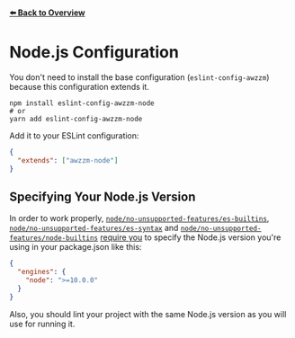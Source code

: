 [**⬅️ Back to Overview**](https://github.com/moritzruth/eslint-config-awzzm)

# Node.js Configuration
You don't need to install the base configuration (`eslint-config-awzzm`)
because this configuration extends it.

```shell script
npm install eslint-config-awzzm-node
# or
yarn add eslint-config-awzzm-node
```

Add it to your ESLint configuration:
```json
{
  "extends": ["awzzm-node"]
}
```

## Specifying Your Node.js Version
In order to work properly,
[`node/no-unsupported-features/es-builtins`](https://github.com/mysticatea/eslint-plugin-node/blob/master/docs/rules/no-unsupported-features/es-builtins.md),
[`node/no-unsupported-features/es-syntax`](https://github.com/mysticatea/eslint-plugin-node/blob/master/docs/rules/no-unsupported-features/es-syntax.md) and
[`node/no-unsupported-features/node-builtins`](https://github.com/mysticatea/eslint-plugin-node/blob/master/docs/rules/no-unsupported-features/node-builtins.md)
[require you](https://github.com/mysticatea/eslint-plugin-node/blob/master/docs/rules/no-unsupported-features/node-builtins.md#configured-nodejs-version-range)
to specify the Node.js version you're using in your package.json like this:
```json
{
  "engines": {
    "node": ">=10.0.0"
  }
}
```

Also, you should lint your project with the same Node.js version as you will use for running it.
